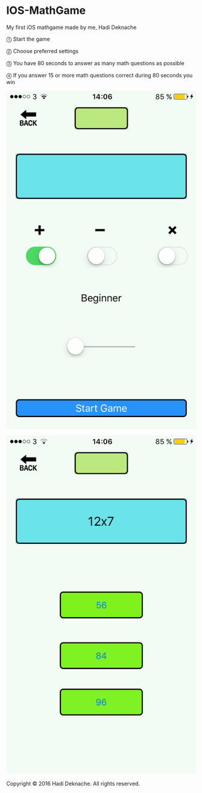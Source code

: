 # IOS-MathGame
My first iOS mathgame made by me, Hadi Deknache

⓵ Start the game

⓶ Choose preferred settings   

⓷ You have 80 seconds to answer as many math questions as possible    

⓸ If you answer 15 or more math questions
correct during 80 seconds you win


![alt text](gameImg1.png "Game image")


![alt text](gameImg2.png "Game image")


Copyright © 2016 Hadi Deknache. All rights reserved.












